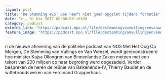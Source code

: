 ```yaml
---
layout: post
title: "De Stemming #25: D66 heeft niet goed opgelet tijdens formatie"
date: Fri, 01 Dec 2017 00:00:00 +0100
category: podcast
externe_link: "https://podcast.npo.nl/file/destemmingvanvullingsenvanweezel/2966/nporadio1_destemmingvanvullingsenvanweezel_20171201_de-stemming-25-d66-heeft-niet-goed-opgelet-tijdens-formatie.mp3"
feature_image: "https://podcast.npo.nl/file/destemmingvanvullingsenvanweezel/2966/nporadio1_destemmingvanvullingsenvanweezel_20171201_de-stemming-25-d66-heeft-niet-goed-opgelet-tijdens-formatie.mp3"
---
```


n de nieuwe aflevering van de politieke podcast van NOS Met Het Oog Op Morgen, De Stemming van Vullings en Van Weezel, wordt gereconstrueerd hoe minister Kajsa Ollongren van Binnenlandse Zaken meteen met een tekort van 200 miljoen op haar begroting werd opgezadeld. Verder bespreken de heren de reünie van Balkenende-IV, Thierry Baudet en de wittebroodsweken van Ferdinand Grapperhaus
